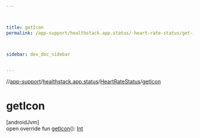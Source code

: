 ```yaml
---



title: getIcon
permalink: /app-support/healthstack.app.status/-heart-rate-status/get-icon.html



sidebar: dev_doc_sidebar


---
```




//[app-support](/app-support.html)/[healthstack.app.status](../index.html)/[HeartRateStatus](index.html)/[getIcon](get-icon.html)



# getIcon



[androidJvm]\
open override fun [getIcon](get-icon.html)(): [Int](https://kotlinlang.org/api/latest/jvm/stdlib/kotlin/-int/index.html)






